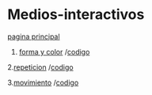 # Medios-interactivos
[pagina principal](https://majoneira13.github.io/Medios-interactivos/)

1. [forma y color](https://majoneira13.github.io/Medios-interactivos/01/) /[codigo](https://github.com/majoneira13/Medios-interactivos/blob/master/01/sketch.js)

2.[repeticion](https://majoneira13.github.io/Medios-interactivos/02) /[codigo](https://github.com/majoneira13/Medios-interactivos/blob/master/02/sketch.js)

3.[movimiento](https://majoneira13.github.io/Medios-interactivos/03/) /[codigo](https://github.com/majoneira13/Medios-interactivos/blob/master/03/sketch.js)
